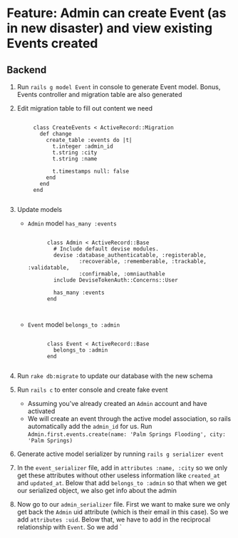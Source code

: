 # Feature: Admin can create Event (as in new disaster) and view existing Events created #

## Backend ##
1. Run `rails g model Event` in console to generate Event model. Bonus, Events controller and migration table are also generated

2. Edit migration table to fill out content we need
	<pre><code>
		class CreateEvents < ActiveRecord::Migration
		  def change
		    create_table :events do |t|
		      t.integer :admin_id
		      t.string :city
		      t.string :name
		      
		      t.timestamps null: false
		    end
		  end
		end
	</code></pre>

3. Update models
	* `Admin` model `has_many :events`
		<pre><code>
			class Admin < ActiveRecord::Base
			  # Include default devise modules.
			  devise :database_authenticatable, :registerable,
			          :recoverable, :rememberable, :trackable, :validatable,
			          :confirmable, :omniauthable
			  include DeviseTokenAuth::Concerns::User

			  has_many :events
			end

		</code></pre>
	* `Event` model `belongs_to :admin`
		<pre><code>
			class Event < ActiveRecord::Base
			  belongs_to :admin
			end
		</code></pre>	

4. Run `rake db:migrate` to update our database with the new schema

5. Run `rails c` to enter console and create fake event
	* Assuming you've already created an `Admin` account and have activated
	* We will create an event through the active model association, so rails automatically add the `admin_id` for us. Run `Admin.first.events.create(name: 'Palm Springs Flooding', city: 'Palm Springs)`
6. Generate active model serializer by running `rails g serializer event`
7. In the `event_serializer` file, add in `attributes :name, :city` so we only get these attributes without other useless information like `created_at` and `updated_at`. Below that add `belongs_to :admin` so that when we get our serialized object, we also get info about the admin
8. Now go to our `admin_serializer` file. First we want to make sure we only get back the `Admin` uid attribute (which is their email in this case). So we add `attributes :uid`. Below that, we have to add in the reciprocal relationship with `Event`. So we add `

